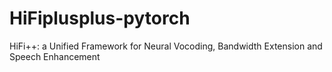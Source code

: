 # HiFiplusplus-pytorch
HiFi++: a Unified Framework for Neural Vocoding, Bandwidth Extension and Speech Enhancement
